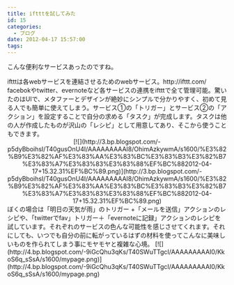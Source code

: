 ```yaml
---
title: iftttを試してみた
id: 15
categories:
  - ブログ
date: 2012-04-17 15:57:00
tags:
---
```


こんな便利なサービスあったのですね。
<div class="separator" style="clear: both; text-align: center;">
</div><div style="text-align: justify;">iftttは各webサービスを連結させるためのwebサービス。http://ifttt.com/</div><div style="text-align: justify;">facebokやtwitter、evernoteなど各サービスの連携をiftttで全て管理可能。驚いたのはUIで、メタファーとデザインが絶妙にシンプルで分かりやすく、初めて見る人でも簡単に使えてしまう。サービス①の「トリガー」とサービス②の「アクション」を設定することで自分の求める「タスク」が完成します。タスクは他の人が作成したものが沢山の「レシピ」として用意してあり、そこから使うこともできます。

<div class="separator" style="clear: both; text-align: center;">[![](http://3.bp.blogspot.com/-p5dyBboihsI/T40gusOnU4I/AAAAAAAAAI8/OhimAzkywmA/s1600/%E3%82%B9%E3%82%AF%E3%83%AA%E3%83%BC%E3%83%B3%E3%82%B7%E3%83%A7%E3%83%83%E3%83%88%EF%BC%882012-04-17+15.32.31%EF%BC%89.png)](http://3.bp.blogspot.com/-p5dyBboihsI/T40gusOnU4I/AAAAAAAAAI8/OhimAzkywmA/s1600/%E3%82%B9%E3%82%AF%E3%83%AA%E3%83%BC%E3%83%B3%E3%82%B7%E3%83%A7%E3%83%83%E3%83%88%EF%BC%882012-04-17+15.32.31%EF%BC%89.png)</div>
</div>
<div class="separator" style="clear: both; text-align: center;"></div><div style="text-align: center;">
</div><div style="text-align: center;">
</div><span style="text-align: center;">ぼくの場合は「明日の天気が雨」のトリガー +「メールを送信」アクションのレシピや、「twitterでfav」トリガー＋「evernoteに記録」アクションのレシピを試しています。それぞれのサービスの色んな可能性を感じさせてくれます。それにしても、</span><span style="text-align: center;">いつでも自分の前に転がっているはずの材料を使ってこんなに美味しいものを作られてしまう事にモヤモヤと複雑な心境。</span>
<span style="text-align: center;">
</span>
[![](http://4.bp.blogspot.com/-9iGcQhu3qKs/T40SWuTTgcI/AAAAAAAAAI0/KkoS6q_sSsA/s1600/mypage.png)](http://4.bp.blogspot.com/-9iGcQhu3qKs/T40SWuTTgcI/AAAAAAAAAI0/KkoS6q_sSsA/s1600/mypage.png)
<div style="text-align: center;">
</div>